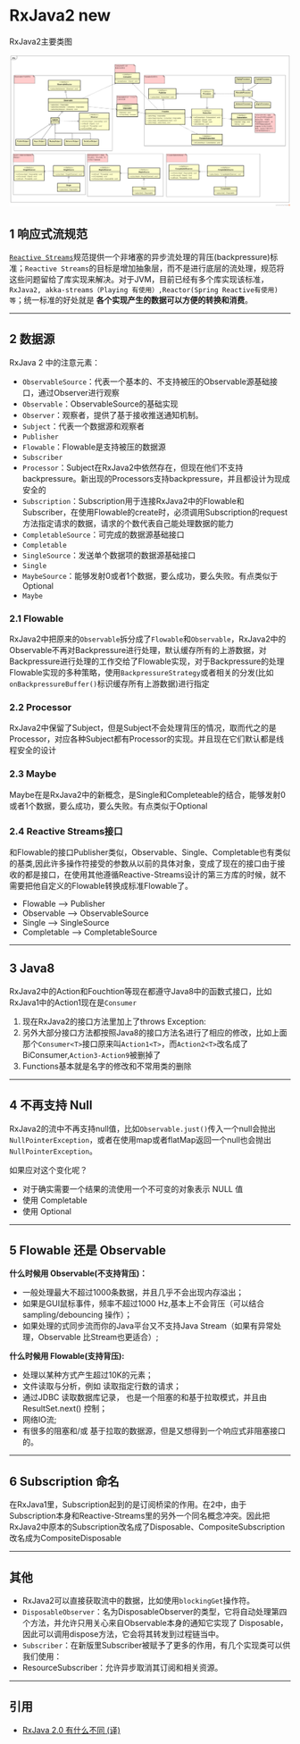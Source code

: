 # RxJava2 new

RxJava2主要类图

![](index_files/1523542698986rx2.png)

## 1 响应式流规范

[`Reactive Streams`](http://www.reactive-streams.org/)规范提供一个非堵塞的异步流处理的背压(backpressure)标准；`Reactive Streams`的目标是增加抽象层，而不是进行底层的流处理，规范将这些问题留给了库实现来解决。对于JVM，目前已经有多个库实现该标准，`RxJava2, akka-streams（Playing 有使用）,Reactor(Spring Reactive有使用) 等`；统一标准的好处就是 **各个实现产生的数据可以方便的转换和消费**。


---
## 2 数据源

RxJava 2 中的注意元素：

- `ObservableSource`：代表一个基本的、不支持被压的Observable源基础接口，通过Observer进行观察
- `Observable`：ObservableSource的基础实现
- `Observer`：观察者，提供了基于接收推送通知机制。
- `Subject`：代表一个数据源和观察者
- `Publisher`
- `Flowable`：Flowable是支持被压的数据源
- `Subscriber`
- `Processor`：Subject在RxJava2中依然存在，但现在他们不支持backpressure。新出现的Processors支持backpressure，并且都设计为现成安全的
- `Subscription`：Subscription用于连接RxJava2中的Flowable和Subscriber，在使用Flowable的create时，必须调用Subscription的request方法指定请求的数据，请求的个数代表自己能处理数据的能力
- `CompletableSource`：可完成的数据源基础接口
- `Completable`
- `SingleSource`：发送单个数据项的数据源基础接口
- `Single`
- `MaybeSource`：能够发射0或者1个数据，要么成功，要么失败。有点类似于Optional
- `Maybe`

### 2.1 Flowable

RxJava2中把原来的`Observable`拆分成了`Flowable`和`Observable`，RxJava2中的Observable不再对Backpressure进行处理，默认缓存所有的上游数据，对Backpressure进行处理的工作交给了Flowable实现，对于Backpressure的处理Flowable实现的多种策略，使用`BackpressureStrategy`或者相关的分发(比如`onBackpressureBuffer()`标识缓存所有上游数据)进行指定

### 2.2 Processor

RxJava2中保留了Subject，但是Subject不会处理背压的情况，取而代之的是Processor，对应各种Subject都有Processor的实现。并且现在它们默认都是线程安全的设计

### 2.3 Maybe

Maybe在是RxJava2中的新概念，是Single和Completeable的结合，能够发射0或者1个数据，要么成功，要么失败。有点类似于Optional

### 2.4 Reactive Streams接口

和Flowable的接口Publisher类似，Observable、Single、Completable也有类似的基类,因此许多操作符接受的参数从以前的具体对象，变成了现在的接口由于接收的都是接口，在使用其他遵循Reactive-Streams设计的第三方库的时候，就不需要把他自定义的Flowable转换成标准Flowable了。

- Flowable --> Publisher
- Observable --> ObservableSource
- Single --> SingleSource
- Completable --> CompletableSource

---
## 3 Java8

RxJava2中的Action和Fouchtion等现在都遵守Java8中的函数式接口，比如RxJava1中的Action1现在是`Consumer`

1. 现在RxJava2的接口方法里加上了throws Exception:
2. 另外大部分接口方法都按照Java8的接口方法名进行了相应的修改，比如上面那个`Consumer<T>`接口原来叫`Action1<T>`，而`Action2<T>`改名成了BiConsumer,`Action3-Action9`被删掉了
3. Functions基本就是名字的修改和不常用类的删除

---
## 4 不再支持 Null

RxJava2的流中不再支持null值，比如`Observable.just()`传入一个null会抛出`NullPointerException`，或者在使用map或者flatMap返回一个null也会抛出`NullPointerException`。

如果应对这个变化呢？

- 对于确实需要一个结果的流使用一个不可变的对象表示 NULL 值
- 使用 Completable
- 使用 Optional


---
## 5 Flowable 还是 Observable

**什么时候用 Observable(不支持背压)：**

- 一般处理最大不超过1000条数据，并且几乎不会出现内存溢出；
- 如果是GUI鼠标事件，频率不超过1000 Hz,基本上不会背压（可以结合 sampling/debouncing 操作）；
- 如果处理的式同步流而你的Java平台又不支持Java Stream（如果有异常处理，Observable 比Stream也更适合）;

**什么时候用 Flowable(支持背压):**

- 处理以某种方式产生超过10K的元素；
- 文件读取与分析，例如 读取指定行数的请求；
- 通过JDBC 读取数据库记录， 也是一个阻塞的和基于拉取模式，并且由ResultSet.next() 控制；
- 网络IO流;
- 有很多的阻塞和/或 基于拉取的数据源，但是又想得到一个响应式非阻塞接口的。

---
## 6 Subscription 命名

在RxJava1里，Subscription起到的是订阅桥梁的作用。在2中，由于Subscription本身和Reactive-Streams里的另外一个同名概念冲突。因此把RxJava2中原本的Subscription改名成了Disposable、CompositeSubscription改名成为CompositeDisposable

---
##  其他

- RxJava2可以直接获取流中的数据，比如使用`blockingGet`操作符。
- `DisposableObserver`：名为DisposableObserver的类型，它将自动处理第四个方法，并允许只用关心来自Observable本身的通知它实现了 Disposable，因此可以调用dispose方法，它会将其转发到过程链当中。
- `Subscriber`：在新版里Subscriber被赋予了更多的作用，有几个实现类可以供我们使用：
 - ResourceSubscriber：允许异步取消其订阅和相关资源。

---
## 引用

- [RxJava 2.0 有什么不同 (译)](https://juejin.im/entry/5827e1a767f35600587bbdc6)


